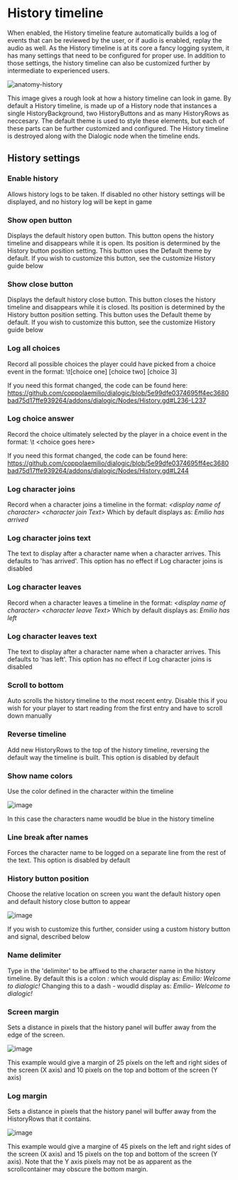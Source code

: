 # History timeline

When enabled, the History timeline feature automatically builds a log of events that can be reviewed by the user, or if audio is enabled, replay the audio as well. As the History timeline is at its core a fancy logging system, it has many settings that need to be configured for proper use. In addition to those settings, the history timeline can also be customized further by intermediate to experienced users.

![anatomy-history](https://user-images.githubusercontent.com/7741797/156091617-7a6c0920-007a-456f-bc1f-73c8d67eb383.png)

This image gives a rough look at how a history timeline can look in game. By default a History timeline, is made up of a History node that instances a single HistoryBackground, two HistoryButtons and as many HistoryRows as neccesary. The default theme is used to style these elements, but each of these parts can be further customized and configured. The History timeline is destroyed along with the Dialogic node when the timeline ends.

## History settings
### Enable history
Allows history logs to be taken. If disabled no other history settings will be displayed, and no history log will be kept in game

### Show open button
Displays the default history open button. This button opens the history timeline and disappears while it is open. Its position is determined by the History button position setting. This button uses the Default theme by default. If you wish to customize this button, see the customize History guide below

### Show close button
Displays the default history close button. This button closes the history timeline and disappears while it is closed. Its position is determined by the History button position setting. This button uses the Default theme by default. If you wish to customize this button, see the customize History guide below

### Log all choices
Record all possible choices the player could have picked from a choice event in the format: 
\\t\[choice one\] \[choice two\] \[choice 3\]

If you need this format changed, the code can be found here:
https://github.com/coppolaemilio/dialogic/blob/5e99dfe0374695ff4ec3680bad75d17ffe939264/addons/dialogic/Nodes/History.gd#L236-L237

### Log choice answer
Record the choice ultimately selected by the player in a choice event in the format: 
\\t \<choice goes here\>

If you need this format changed, the code can be found here:
  https://github.com/coppolaemilio/dialogic/blob/5e99dfe0374695ff4ec3680bad75d17ffe939264/addons/dialogic/Nodes/History.gd#L244
  
### Log character joins
Record when a character joins a timeline in the format:
*\<display name of character\> \<character join Text\>*
Which by default displays as:
*Emilio has arrived*

### Log character joins text
The text to display after a character name when a character arrives. This defaults to 'has arrived'. This option has no effect if Log character joins is disabled
   
### Log character leaves
Record when a character leaves a timeline in the format:
*\<display name of character\> \<character leave Text\>*
Which by default displays as:
*Emilio has left*

### Log character leaves text
The text to display after a character name when a character arrives. This defaults to 'has left'. This option has no effect if Log character joins is disabled

### Scroll to bottom
Auto scrolls the history timeline to the most recent entry. Disable this if you wish for your player to start reading from the first entry and have to scroll down manually

### Reverse timeline
Add new HistoryRows to the top of the history timeline, reversing the default way the timeline is built. This option is disabled by default

### Show name colors
Use the color defined in the character within the timeline 

![image](https://user-images.githubusercontent.com/7741797/156090583-1372d00b-b2ec-4e0f-bb92-688ed08e72b5.png)

In this case the characters name woudld be blue in the history timeline

### Line break after names
Forces the character name to be logged on a separate line from the rest of the text. This option is disabled by default

### History button position
Choose the relative location on screen you want the default history open and default history close button to appear

![image](https://user-images.githubusercontent.com/7741797/156090911-d2ca4d41-995c-42e0-9c84-7309221f9e28.png)


If you wish to customize this further, consider using a custom history button and signal, described below

### Name delimiter
Type in the 'delimiter' to be affixed to the character name in the history timeline. By default this is a colon *\:* which would display as:
*Emilio: Welcome to dialogic!*
Changing this to a dash *\-* woudld display as:
*Emilio- Welcome to dialogic!*

### Screen margin
Sets a distance in pixels that the history panel will buffer away from the edge of the screen. 

![image](https://user-images.githubusercontent.com/7741797/156091395-bdb9b47d-a262-4b36-9ade-14ef7d829a62.png)

This example would give a margin of 25 pixels on the left and right sides of the screen (X axis) and 10 pixels on the top and bottom of the screen (Y axis)

### Log margin
Sets a distance in pixels that the history panel will buffer away from the HistoryRows that it contains.

![image](https://user-images.githubusercontent.com/7741797/156092238-f3527921-f974-4ca9-977b-7380f4875be9.png)

This example would give a margine of 45 pixels on the left and right sides of the screen (X axis) and 15 pixels on the top and bottom of the screen (Y axis). Note that the Y axis pixels may not be as apparent as the scrollcontainer may obscure the bottom margin.
